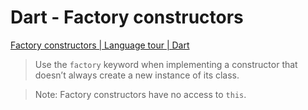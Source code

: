 # Dart - Factory constructors

[Factory constructors | Language tour | Dart](https://dart.dev/guides/language/language-tour#factory-constructors)

> Use the `factory` keyword when implementing a constructor that doesn’t always create a new instance of its class.

> Note: Factory constructors have no access to `this`.
